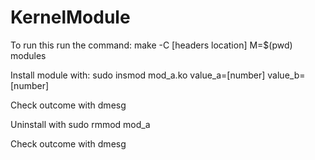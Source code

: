 # KernelModule

To run this run the command:
make -C [headers location] M=$(pwd) modules

Install module with:
sudo insmod mod_a.ko value_a=[number] value_b=[number]

Check outcome with dmesg

Uninstall with sudo rmmod mod_a

Check outcome with dmesg
